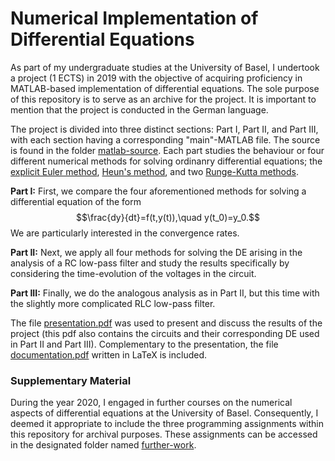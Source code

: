 # Numerical Implementation of Differential Equations

As part of my undergraduate studies at the University of Basel, I undertook a project (1 ECTS) in 2019 with the objective of acquiring proficiency in MATLAB-based implementation of differential equations. The sole purpose of this repository is to serve as an archive for the project. It is important to mention that the project is conducted in the German language.

The project is divided into three distinct sections: Part I, Part II, and Part III, with each section having a corresponding "main"-MATLAB file. The source is found in the folder [matlab-source](https://github.com/sabrimeyer/numerical-de/tree/main/matlab-source). Each part studies the behaviour or four different numerical methods for solving ordinanry differential equations; the [explicit Euler method](https://en.wikipedia.org/wiki/Euler_method), [Heun's method](https://en.wikipedia.org/wiki/Heun%27s_method), and two [Runge-Kutta methods](https://en.wikipedia.org/wiki/List_of_Runge%E2%80%93Kutta_methods).

**Part I:** First, we compare the four aforementioned methods for solving a differential equation of the form
$$\frac{dy}{dt}=f(t,y(t)),\quad y(t_0)=y_0.$$
We are particularly interested in the convergence rates.

**Part II:** Next, we apply all four methods for solving the DE arising in the analysis of a RC low-pass filter and study the results specifically by considering the time-evolution of the voltages in the circuit.

**Part III:** Finally, we do the analogous analysis as in Part II, but this time with the slightly more complicated RLC low-pass filter.

The file [presentation.pdf](https://github.com/sabrimeyer/numerical-de/blob/main/documentation/presentation.pdf) was used to present and discuss the results of the project (this pdf also contains the circuits and their corresponding DE used in Part II and Part III). Complementary to the presentation, the file [documentation.pdf](https://github.com/sabrimeyer/numerical-de/blob/main/documentation/documentation.pdf) written in LaTeX is included.

### Supplementary Material

During the year 2020, I engaged in further courses on the numerical aspects of differential equations at the University of Basel. Consequently, I deemed it appropriate to include the three programming assignments within this repository for archival purposes. These assignments can be accessed in the designated folder named [further-work](https://github.com/sabrimeyer/numerical-de/tree/main/further-work).
